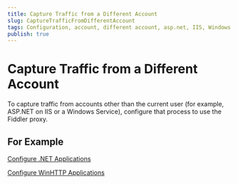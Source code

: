 ```yaml
---
title: Capture Traffic from a Different Account
slug: CaptureTrafficFromDifferentAccount
tags: Configuration, account, different account, asp.net, IIS, Windows Service
publish: true
---
```


Capture Traffic from a Different Account
========================================

To capture traffic from accounts other than the current user (for example, ASP.NET on IIS or a Windows Service), configure that process to use the Fiddler proxy.

For Example
----------------

[Configure .NET Applications][1]

[Configure WinHTTP Applications][2]

[1]: ./ConfigureDotNETApp.md
[2]: ./ConfigureWinHTTPApp.md
